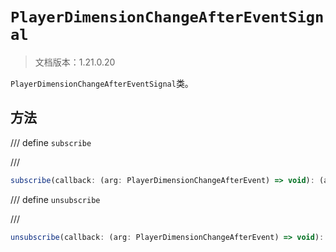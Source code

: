 # `PlayerDimensionChangeAfterEventSignal`

> 文档版本：1.21.0.20

`PlayerDimensionChangeAfterEventSignal`类。

## 方法

/// define
`subscribe`


///

```js
subscribe(callback: (arg: PlayerDimensionChangeAfterEvent) => void): (arg: PlayerDimensionChangeAfterEvent) => void
```


/// define
`unsubscribe`


///

```js
unsubscribe(callback: (arg: PlayerDimensionChangeAfterEvent) => void): void
```

